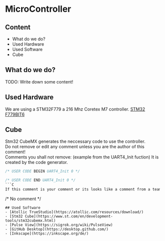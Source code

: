 # MicroController
## Content
- What do we do?
- Used Hardware
- Used Software  
- Cube
## What do we do?
TODO: Write down some content!
## Used Hardware
We are using a STM32F779 a 216 Mhz Coretex M7 controller. [STM32 F779BIT6](https://www.st.com/en/microcontrollers-microprocessors/stm32f7x9.html)  
## Cube
Stm32 CubeMX generates the neccessary code to use the controller.  
Do not remove or edit any comment unless you are the author of this comment!  
Comments you shall not remove: (example from the UART4_Init fuction) It is created by the code generator.
```C
/* USER CODE BEGIN UART4_Init 0 */

/* USER CODE END UART4_Init 0 */
```C    
If this comment is your comment or its looks like a comment from a team member, feel free to edit it. 
```
/* No comment */ 
```
## Used Software 
- [Atollic TrueStudio](https://atollic.com/resources/download/)
- [Stm32 Cube](https://www.st.com/en/development-tools/stm32cubemx.html)
- [Pulse View](https://sigrok.org/wiki/PulseView)
- [GitHub Desktop](https://desktop.github.com/)
- [Inkscape](https://inkscape.org/de/)
